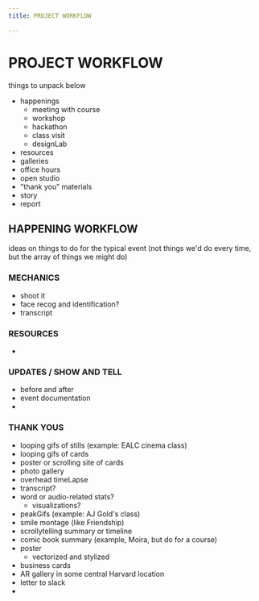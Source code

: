 ```yaml
---
title: PROJECT WORKFLOW

---
```


# PROJECT WORKFLOW

things to unpack below

* happenings
    * meeting with course
    * workshop
    * hackathon
    * class visit
    * designLab
* resources
* galleries
* office hours
* open studio
* "thank you" materials
* story
* report

## HAPPENING WORKFLOW

ideas on things to do for the typical event (not things we'd do every time, but the array of things we might do)

### MECHANICS

* shoot it
* face recog and identification?
* transcript


### RESOURCES
* 

### UPDATES / SHOW AND TELL

* before and after
* event documentation
* 

### THANK YOUS

* looping gifs of stills (example: EALC cinema class)
* looping gifs of cards
* poster or scrolling site of cards
* photo gallery
* overhead timeLapse
* transcript?
* word or audio-related stats?
    * visualizations?
* peakGifs (example: AJ Gold's class)
* smile montage (like Friendship)
* scrollytelling summary or timeline
* comic book summary (example, Moira, but do for a course)
* poster
    * vectorized and stylized
* business cards
* AR gallery in some central Harvard location
* letter to slack
* 
